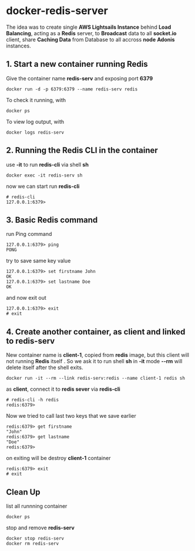 # docker-redis-server

The idea was to create single **AWS Lightsails Instance** behind  **Load Balancing**, acting as a **Redis** server, to **Broadcast** data to all **socket.io** client, share **Caching Data** from Database to all accross **node** **Adonis** instances.


## 1. Start a new container running Redis

Give the container name **redis-serv** and exposing port **6379**

    docker run -d -p 6379:6379 --name redis-serv redis
To check it running, with

    docker ps
To view log output, with

    docker logs redis-serv

## 2. Running the Redis CLI in the container
use **-it** to run **redis-cli** via shell **sh**

    docker exec -it redis-serv sh
now we can start run **redis-cli**

    # redis-cli
    127.0.0.1:6379>


## 3. Basic Redis command
run Ping command

    127.0.0.1:6379> ping
    PONG
try to save same key value

    127.0.0.1:6379> set firstname John
    OK
    127.0.0.1:6379> set lastname Doe
    OK
and now exit out

    127.0.0.1:6379> exit
    # exit

 ## 4. Create another container, as client and linked to redis-serv
 New container name is **client-1**, copied from **redis** image, but this client will not running **Redis** itself . So we ask it to run shell **sh** in **-it** mode
 **--rm** will delete itself after the shell exits.

    docker run -it --rm --link redis-serv:redis --name client-1 redis sh
    
as **client**, connect it to **redis sever** via **redis-cli**

    # redis-cli -h redis
    redis:6379>

Now we tried to call last two keys that we save earlier 

    redis:6379> get firstname
    "John"
    redis:6379> get lastname
    "Doe"
    redis:6379>

on exiting will be destroy **client-1** container

    redis:6379> exit
    # exit


## Clean Up
list all runnning container

    docker ps
stop and remove **redis-serv**

    docker stop redis-serv
    docker rm redis-serv
